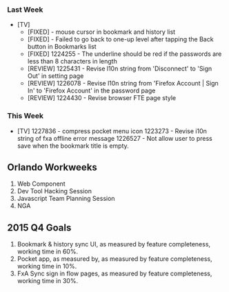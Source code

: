 
### Last Week ###

* [TV]
    - [FIXED] - mouse cursor in bookmark and history list
    - [FIXED] - Failed to go back to one-up level after tapping the Back button in Bookmarks list
    - [FIXED]  1224255 - The underline should be red if the passwords are less than 8 characters in length
    - [REVIEW] 1225431 - Revise l10n string from 'Disconnect' to 'Sign Out' in setting page
    - [REVIEW] 1226078 - Revise l10n string from 'Firefox Account | Sign In' to 'Firefox Account' in the password page
    - [REVIEW] 1224430 - Revise browser FTE page style


### This Week ###

* [TV]
    1227836 - compress pocket menu icon
    1223273 - Revise i10n string of fxa offline error message
    1226527 - Not allow user to press save when the bookmark title is empty.

## Orlando Workweeks
1. Web Component
2. Dev Tool Hacking Session
3. Javascript Team Planning Session
4. NGA


## 2015 Q4 Goals

1. Bookmark & history sync UI, as measured by feature completeness, working time in 60%.
2. Pocket app, as measured by, as measured by feature completeness, working time in 10%.
3. FxA Sync sign in flow pages, as measured by feature completeness, working time in 30%.
